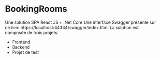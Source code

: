 # BookingRooms
Une solution SPA React JS + .Net Core
Une interface Swagger présente sur ce lien: https://localhost:44334/swagger/index.html
La solution est composée de trois projets:
 - Frontend
 - Backend
 - Projet de test
